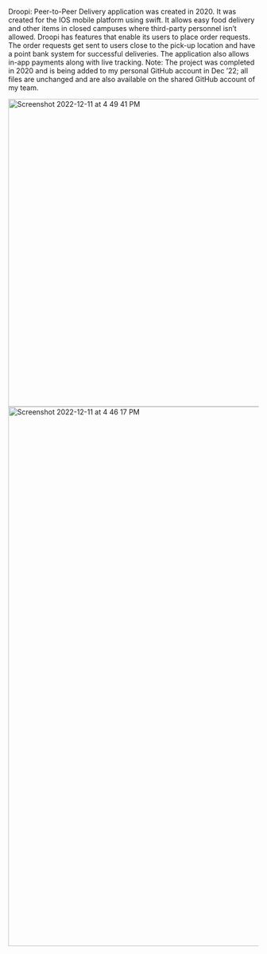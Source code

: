 Droopi: Peer-to-Peer Delivery application was created in 2020. It was created for the IOS mobile platform using swift. It allows easy food delivery and other items in closed campuses where third-party personnel isn’t allowed. Droopi has features that enable its users to place order requests. The order requests get sent to users close to the pick-up location and have a point bank system for successful deliveries. The application also allows in-app payments along with live tracking. 
Note: The project was completed in 2020 and is being added to my personal GitHub account in Dec ’22; all files are unchanged and are also available on the shared GitHub account of my team.

<img width="618" alt="Screenshot 2022-12-11 at 4 49 41 PM" src="https://user-images.githubusercontent.com/78607236/206900539-f61b2061-2933-44fa-ae83-9e1b56dfd786.png">

<img width="1083" alt="Screenshot 2022-12-11 at 4 46 17 PM" src="https://user-images.githubusercontent.com/78607236/206900498-31fa4dd0-c80e-4cde-99ef-65a28896496a.png">
